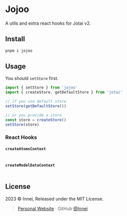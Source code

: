 # Jojoo

A utils and extra react hooks for Jotai v2.

## Install

```bash
pnpm i jojoo
```

## Usage

You should `setStore` first.

```ts
import { setStore } from 'jojoo'
import { createStore, getDefaultStore } from 'jotai'

// if you use default store
setStore(getDefaultStore())

// or you provide a store
const store = createStore()
setStore(store)
```

### React Hooks

#### `createAtomsContext`

```tsx

```

#### `createModelDataContext`

```tsx

```

## License

2023 © Innei, Released under the MIT License.

> [Personal Website](https://innei.in/) · GitHub [@Innei](https://github.com/innei/)

